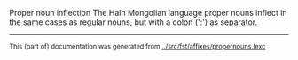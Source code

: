 Proper noun inflection
The Halh Mongolian language proper nouns inflect in the same cases as regular
nouns, but with a colon (':') as separator.



* * *
<small>This (part of) documentation was generated from [../src/fst/affixes/propernouns.lexc](http://github.com/giellalt/lang-khk/blob/main/../src/fst/affixes/propernouns.lexc)</small>
